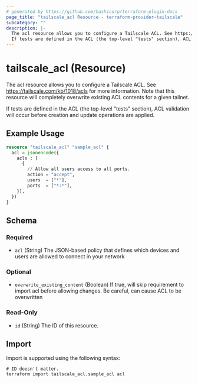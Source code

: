 ```yaml
---
# generated by https://github.com/hashicorp/terraform-plugin-docs
page_title: "tailscale_acl Resource - terraform-provider-tailscale"
subcategory: ""
description: |-
  The acl resource allows you to configure a Tailscale ACL. See https://tailscale.com/kb/1018/acls for more information. Note that this resource will completely overwrite existing ACL contents for a given tailnet.
  If tests are defined in the ACL (the top-level "tests" section), ACL validation will occur before creation and update operations are applied.
---
```


# tailscale_acl (Resource)

The acl resource allows you to configure a Tailscale ACL. See https://tailscale.com/kb/1018/acls for more information. Note that this resource will completely overwrite existing ACL contents for a given tailnet.

If tests are defined in the ACL (the top-level "tests" section), ACL validation will occur before creation and update operations are applied.

## Example Usage

```terraform
resource "tailscale_acl" "sample_acl" {
  acl = jsonencode({
    acls : [
      {
        // Allow all users access to all ports.
        action = "accept",
        users  = ["*"],
        ports  = ["*:*"],
    }],
  })
}
```

<!-- schema generated by tfplugindocs -->
## Schema

### Required

- `acl` (String) The JSON-based policy that defines which devices and users are allowed to connect in your network

### Optional

- `overwrite_existing_content` (Boolean) If true, will skip requirement to import acl before allowing changes. Be careful, can cause ACL to be overwritten

### Read-Only

- `id` (String) The ID of this resource.

## Import

Import is supported using the following syntax:

```shell
# ID doesn't matter.
terraform import tailscale_acl.sample_acl acl
```
